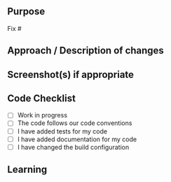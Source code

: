 <!--It is not necessary to remove the comments as they do not appear in the PR.-->

<!--
Checklist before you create PR:
- Link to issue it fixes in the Purpose section
- Add someone for review
- Add matching labels (Priority and Type labels)
-->

## Purpose
<!--Describe the problem or feature and link to the issues.-->
Fix #

## Approach / Description of changes
<!--How does this change/fix the problem?-->

## Screenshot(s) if appropriate
<!-- provide screenshots (before and after) if doing design changes -->

## Code Checklist
- [ ] Work in progress <!--If the code is not ready to merge.-->
- [ ] The code follows our code conventions
- [ ] I have added tests for my code
- [ ] I have added documentation for my code
- [ ] I have changed the build configuration

## Learning
<!--Link to libraries, addons and sources of information used to solve the problem.-->
